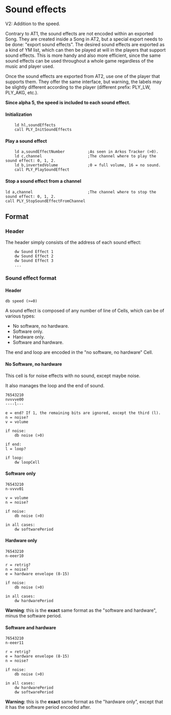 # Sound effects

V2:  Addition to the speed.



Contrary to AT1, the sound effects are not encoded within an exported Song. They are created inside a Song in AT2, but a special export needs to be done: "export sound effects". The desired sound effects are exported as a kind of YM list, which can then be played at will in the players that support sound effects. This is more handy and also more efficient, since the same sound effects can be used throughout a whole game regardless of the music and player used.



Once the sound effects are exported from AT2, use one of the player that supports them. They offer the same interface, but warning, the labels may be slightly different according to the player (different prefix: PLY_LW, PLY_AKG, etc.).



**Since alpha 5, the speed is included to each sound effect.**



#### Initialization

```
	ld hl,soundEffects
	call PLY_InitSoundEffects
```



#### Play a sound effect

```
	ld a,soundEffectNumber			;As seen in Arkos Tracker (>0).
	ld c,channel 					;The channel where to play the sound effect: 0, 1, 2.
	ld b,invertedVolume 			;0 = full volume, 16 = no sound.
	call PLY_PlaySoundEffect
```



#### Stop a sound effect from a channel

	ld a,channel						;The channel where to stop the sound effect: 0, 1, 2.
	call PLY_StopSoundEffectFromChannel





## Format

### Header

The header simply consists of the address of each sound effect:

```
	dw Sound Effect 1
	dw Sound Effect 2
	dw Sound Effect 3
	...
```



### Sound effect format

#### Header

```
db speed (>=0)
```



A sound effect is composed of any number of line of Cells, which can be of various types:

- No software, no hardware.
- Software only.
- Hardware only.
- Software and hardware.

The end and loop are encoded in the "no software, no hardware" Cell.



#### No Software, no hardware

This cell is for noise effects with no sound, except maybe noise.

It also manages the loop and the end of sound.

```
76543210
nvvvve00
----l---

e = end? If 1, the remaining bits are ignored, except the third (l).
n = noise?
v = volume

if noise:
	db noise (>0)

if end:
l = loop?

if loop:
	dw loopCell
```



#### Software only

```
76543210
n-vvvv01

v = volume
n = noise?

if noise:
	db noise (>0)

in all cases:
	dw softwarePeriod
```





#### Hardware only

```
76543210
n-eeer10

r = retrig?
n = noise?
e = hardware envelope (8-15)

if noise:
	db noise (>0)

in all cases:
	dw hardwarePeriod
```

**Warning**: this is the **exact** same format as the "software and hardware", minus the software period.



#### Software and hardware

```
76543210
n-eeer11

r = retrig?
e = hardware envelope (8-15)
n = noise?

if noise:
	db noise (>0)

in all cases:
	dw hardwarePeriod
	dw softwarePeriod	
```

**Warning:** this is the **exact** same format as the "hardware only", except that it has the software period encoded after.